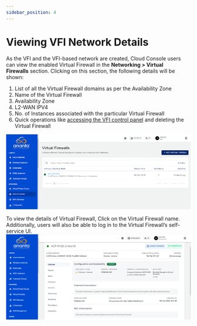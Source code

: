 ```yaml
---
sidebar_position: 4
---
```

# Viewing VFI Network Details

As the VFI and the VFI-based network are created, Cloud Console users can view the enabled Virtual Firewall in the **Networking > Virtual Firewalls** section. Clicking on this section, the following details will be shown:

1. List of all the Virtual Firewall domains as per the Availability Zone
2. Name of the Virtual Firewall
3. Availability Zone
4. L2-WAN IPV4
5. No. of Instances associated with the particular Virtual Firewall
6. Quick operations like [accessing the VFI control panel](AccessingtheVFIControlPanel) and deleting the Virtual Firewall

![Viewing VFI Network Details](img/CreatingaVirtualFirewall1.png)

To view the details of Virtual Firewall, Click on the Virtual Firewall name. Additionally, users will also be able to log in to the Virtual Firewall’s self-service UI.
![Virtual Firewall Details](img/VirtualFirewallDetails.png)

